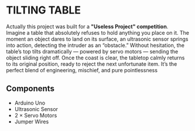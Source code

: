 # TILTING TABLE
Actually this project was built for a **"Useless Project" competition**.      
Imagine a table that absolutely refuses to hold anything you place on it. 
The moment an object dares to land on its surface, an ultrasonic sensor springs into action, detecting the intruder as an “obstacle.”
Without hesitation, the table’s top tilts dramatically — powered by servo motors — sending the object sliding right off. 
Once the coast is clear, the tabletop calmly returns to its original position, ready to reject the next unfortunate item. 
It’s the perfect blend of engineering, mischief, and pure pointlessness

## Components
- Arduino Uno 
- Ultrasonic Sensor
- 2 × Servo Motors
- Jumper Wires


